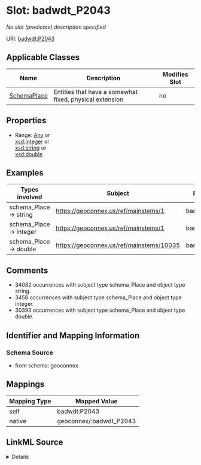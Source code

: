 

# Slot: badwdt_P2043


_No slot (predicate) description specified_





URI: [badwdt:P2043](https://www.wikidata.org/wiki/Property:P2043)



<!-- no inheritance hierarchy -->





## Applicable Classes

| Name | Description | Modifies Slot |
| --- | --- | --- |
| [SchemaPlace](../classes/SchemaPlace.md) | Entities that have a somewhat fixed, physical extension |  no  |







## Properties

* Range: [Any](../classes/Any.md)&nbsp;or&nbsp;<br />[xsd:integer](xsd:integer)&nbsp;or&nbsp;<br />[xsd:string](xsd:string)&nbsp;or&nbsp;<br />[xsd:double](xsd:double)






## Examples

| Types involved | Subject | Predicate | Object |
| --- | --- | --- | --- |
| schema_Place → string | https://geoconnex.us/ref/mainstems/1 | badwdt:P2043 | 877.7 |
| schema_Place → integer | https://geoconnex.us/ref/mainstems/1 | badwdt:P2043 | 878 |
| schema_Place → double | https://geoconnex.us/ref/mainstems/10035 | badwdt:P2043 | 19.3 |


## Comments

* 34082 occurrences with subject type schema_Place and object type string.
* 3458 occurrences with subject type schema_Place and object type integer.
* 30393 occurrences with subject type schema_Place and object type double.

## Identifier and Mapping Information







### Schema Source


* from schema: geoconnex




## Mappings

| Mapping Type | Mapped Value |
| ---  | ---  |
| self | badwdt:P2043 |
| native | geoconnex/:badwdt_P2043 |




## LinkML Source

<details>
```yaml
name: badwdt_P2043
description: No slot (predicate) description specified
comments:
- 34082 occurrences with subject type schema_Place and object type string.
- 3458 occurrences with subject type schema_Place and object type integer.
- 30393 occurrences with subject type schema_Place and object type double.
examples:
- description: schema_Place → string
  object:
    example_object: '877.7'
    example_predicate: badwdt:P2043
    example_subject: https://geoconnex.us/ref/mainstems/1
- description: schema_Place → integer
  object:
    example_object: '878'
    example_predicate: badwdt:P2043
    example_subject: https://geoconnex.us/ref/mainstems/1
- description: schema_Place → double
  object:
    example_object: '19.3'
    example_predicate: badwdt:P2043
    example_subject: https://geoconnex.us/ref/mainstems/10035
from_schema: geoconnex
rank: 1000
slot_uri: badwdt:P2043
alias: badwdt_P2043
domain_of:
- schema_Place
range: Any
any_of:
- range: integer
- range: string
- range: double

```
</details>